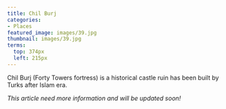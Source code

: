 ```yaml
---
title: Chil Burj
categories:
- Places
featured_image: images/39.jpg
thumbnail: images/39.jpg
terms:
  top: 374px
  left: 215px
---
```

Chil Burj (Forty Towers fortress) is a historical castle ruin has been built by Turks after Islam era.
<!--more-->

*This article need more information and will be updated soon!*

